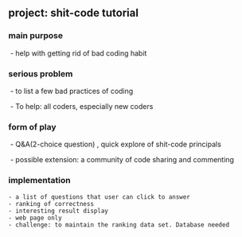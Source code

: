 ## project: shit-code tutorial 

### main purpose

​	- help with getting rid of bad coding habit 

 

### serious problem

​	- to list a few bad practices of coding

​	- To help: all coders, especially new coders 

 

### form of play

​	- Q&A(2-choice question) , quick explore of shit-code principals

​	- possible extension: a community of code sharing and commenting

 

### implementation

	- a list of questions that user can click to answer
	- ranking of correctness 
	- interesting result display
	- web page only
	- challenge: to maintain the ranking data set. Database needed